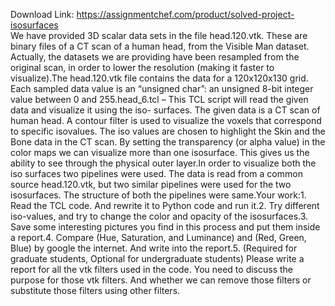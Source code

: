 Download Link: https://assignmentchef.com/product/solved-project-isosurfaces
<br>
We have provided 3D scalar data sets in the file head.120.vtk. These are binary files of a CT scan of a human head, from the Visible Man dataset. Actually, the datasets we are providing have been resampled from the original scan, in order to lower the resolution (making it faster to visualize).The head.120.vtk file contains the data for a 120x120x130 grid. Each sampled data value is an “unsigned char”: an unsigned 8-bit integer value between 0 and 255.head_6.tcl – This TCL script will read the given data and visualize it using the iso- surfaces. The given data is a CT scan of human head. A contour filter is used to visualize the voxels that correspond to specific isovalues. The iso values are chosen to highlight the Skin and the Bone data in the CT scan. By setting the transparency (or alpha value) in the color maps we can visualize more than one isosurface. This gives us the ability to see through the physical outer layer.In order to visualize both the iso surfaces two pipelines were used. The data is read from a common source head.120.vtk, but two similar pipelines were used for the two isosurfaces. The structure of both the pipelines were same.Your work:1. Read the TCL code. And rewrite it to Python code and run it.2. Try different iso-values, and try to change the color and opacity of the isosurfaces.3. Save some interesting pictures you find in this process and put them inside a report.4. Compare (Hue, Saturation, and Luminance) and (Red, Green, Blue) by google the internet. And write into the report.5. (Required for graduate students, Optional for undergraduate students) Please write a report for all the vtk filters used in the code. You need to discuss the purpose for those vtk filters. And whether we can remove those filters or substitute those filters using other filters.